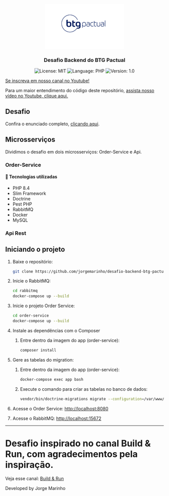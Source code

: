 <p align="center" width="100%">
    <img width="50%" src="https://github.com/jorgemarinho/desafio-backend-btg-pactual/blob/master/images/btg-logo.jpg"> 
</p>

<h3 align="center">
  Desafio Backend do BTG Pactual
</h3>

<p align="center">
  <img alt="License: MIT" src="https://img.shields.io/badge/license-MIT-%2304D361">
  <img alt="Language: PHP" src="https://img.shields.io/badge/language-php-green">
  <img alt="Version: 1.0" src="https://img.shields.io/badge/version-1.0-yellowgreen">
</p>

[Se inscreva em nosso canal no Youtube!](https://www.youtube.com/@JorgeMarinhoDev?sub_confirmation=1)

Para um maior entendimento do código deste repositório, [assista nosso vídeo no Youtube, clique aqui.](https://www.youtube.com/watch?v=KQP69YkTdfg)

## Desafio
Confira o enunciado completo, [clicando aqui](./problem.md).

## Microsserviços
Dividimos o desafio em dois microsserviços: Order-Service e Api.

### Order-Service

#### :rocket: Tecnologias utilizadas
* PHP 8.4
* Slim Framework
* Doctrine
* Pest PHP
* RabbitMQ
* Docker
* MySQL

### Api Rest

## Iniciando o projeto

1. Baixe o repositório:
    ```sh
    git clone https://github.com/jorgemarinho/desafio-backend-btg-pactual.git
    ```

2. Inicie o RabbitMQ:
    ```sh
    cd rabbitmq
    docker-compose up --build
    ```

3. Inicie o projeto Order Service:
    ```sh
    cd order-service
    docker-compose up --build
    ```

4. Instale as dependências com o Composer  
    1. Entre dentro da imagem do app (order-service):
        ```sh
        composer install
        ```

5. Gere as tabelas do migration:
    1. Entre dentro da imagem do app (order-service):
        ```sh
        docker-compose exec app bash
        ```
    2. Execute o comando para criar as tabelas no banco de dados:
        ```sh
        vendor/bin/doctrine-migrations migrate --configuration=/var/www/html/config/migrations.php
        ```

5. Acesse o Order Service:
    [http://localhost:8080](http://localhost:8080)

6. Acesse o RabbitMQ:
    [http://localhost:15672](http://localhost:15672)

---

# Desafio inspirado no canal Build & Run, com agradecimentos pela inspiração. 
Veja esse canal: [Build & Run](https://www.youtube.com/watch?v=e_WgAB0Th_I)

Developed by Jorge Marinho